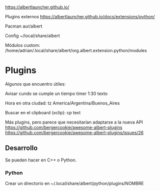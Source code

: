<https://albertlauncher.github.io/>

Plugins externos
<https://albertlauncher.github.io/docs/extensions/python/>

Pacman
aur/albert

Config
~/local/share/albert

Módulos custom:
/home/adrian/.local/share/albert/org.albert.extension.python/modules

# Plugins

Algunos que encuentro útiles:

Avisar cundo se cumple un tiempo
timer 1:30 texto

Hora en otra ciudad:
tz America/Argentina/Buenos_Aires

Buscar en el clipboard (xclip):
cp text

Más plugins, pero parece que necesitarían adaptarse a la nueva API
<https://github.com/bergercookie/awesome-albert-plugins>
<https://github.com/bergercookie/awesome-albert-plugins/issues/26>

## Desarrollo

Se pueden hacer en C++ o Python.

### Python

Crear un directorio en ~/.local/share/albert/python/plugins/NOMBRE
